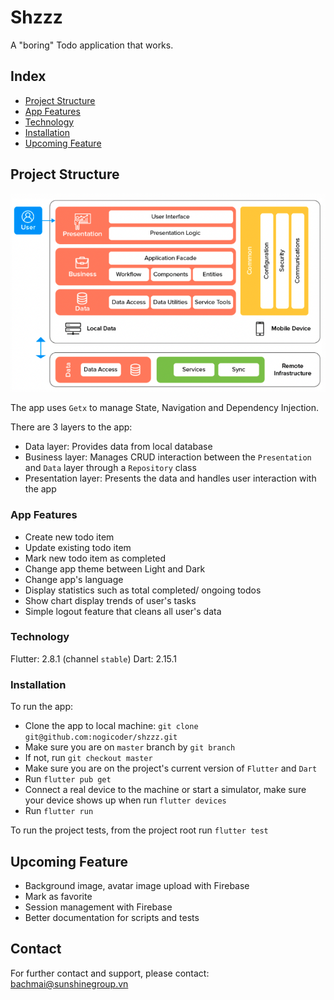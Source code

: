 # Shzzz

A "boring" Todo application that works.

## Index

- [Project Structure](#project-structure)
- [App Features](#app-features)
- [Technology](#technology)
- [Installation](#installation)
- [Upcoming Feature](#upcoming-feature)

## Project Structure

![Architecture](assets/architecture.png)

The app uses `Getx` to manage State, Navigation and Dependency Injection.

There are 3 layers to the app:
- Data layer: Provides data from local database
- Business layer: Manages CRUD interaction between the `Presentation` and `Data` layer through a `Repository` class
- Presentation layer: Presents the data and handles user interaction with the app

### App Features

- Create new todo item
- Update existing todo item
- Mark new todo item as completed
- Change app theme between Light and Dark
- Change app's language
- Display statistics such as total completed/ ongoing todos
- Show chart display trends of user's tasks
- Simple logout feature that cleans all user's data

### Technology

Flutter: 2.8.1 (channel `stable`)
Dart: 2.15.1

### Installation

To run the app:
- Clone the app to local machine: `git clone git@github.com:nogicoder/shzzz.git`
- Make sure you are on `master` branch by `git branch`
- If not, run `git checkout master`
- Make sure you are on the project's current version of `Flutter` and `Dart`
- Run `flutter pub get`
- Connect a real device to the machine or start a simulator, make sure your device shows up when run `flutter devices`
- Run `flutter run`

To run the project tests, from the project root run `flutter test`

## Upcoming Feature

- Background image, avatar image upload with Firebase
- Mark as favorite
- Session management with Firebase
- Better documentation for scripts and tests

## Contact

For further contact and support, please contact: [bachmai@sunshinegroup.vn](mailto:bachmai@sunshinegroup.vn)